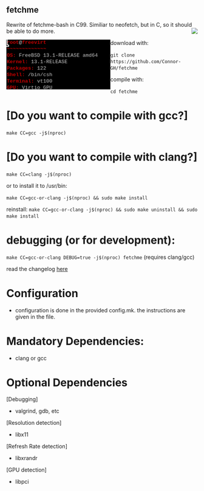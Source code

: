 ## fetchme
Rewrite of fetchme-bash in C99. Similiar to neofetch, but in C, so it should be able to do more.
<img src="https://user-images.githubusercontent.com/72793802/177895040-738fffa7-4ce1-4a70-b3e1-e6413702f2b6.png" align="right">

<img src="freebsd_fetchme.png" align="left">
download with:

``git clone https://github.com/Connor-GH/fetchme``

compile with:

``cd fetchme``

# [Do you want to compile with gcc?]

``make CC=gcc -j$(nproc)``

# [Do you want to compile with clang?]

``make CC=clang -j$(nproc)``

or to install it to /usr/bin:

``make CC=gcc-or-clang -j$(nproc) && sudo make install``

reinstall:
``make CC=gcc-or-clang -j$(nproc) && sudo make uninstall && sudo make install``

# debugging (or for development):

``make CC=gcc-or-clang DEBUG=true -j$(nproc) fetchme`` (requires clang/gcc)


read the changelog
<a href="docs/CHANGELOG.md">here</a>

# Configuration
- configuration is done in the provided config.mk. the instructions are given in the file.

# Mandatory Dependencies:
- clang or gcc

# Optional Dependencies

[Debugging] 
- valgrind, gdb, etc

[Resolution detection]
- libx11

[Refresh Rate detection]
- libxrandr

[GPU detection]
- libpci
